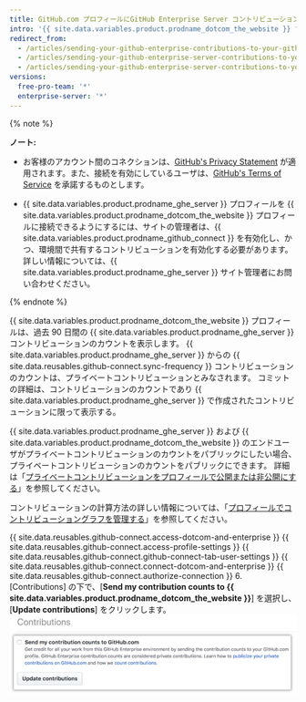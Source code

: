```yaml
---
title: GitHub.com プロフィールにGitHub Enterprise Server コントリビューションを伝達する
intro: '{{ site.data.variables.product.prodname_dotcom_the_website }} プロフィールにコントリビューションカウントを送ることで、{{ site.data.variables.product.prodname_ghe_server }} のあなたの作業をハイライトできます。'
redirect_from:
  - /articles/sending-your-github-enterprise-contributions-to-your-github-com-profile/
  - /articles/sending-your-github-enterprise-server-contributions-to-your-github-com-profile
  - /articles/sending-your-github-enterprise-server-contributions-to-your-githubcom-profile
versions:
  free-pro-team: '*'
  enterprise-server: '*'
---
```


{% note %}

**ノート:**
- お客様のアカウント間のコネクションは、<a href="/articles/github-privacy-statement/" class="dotcom-only">GitHub's Privacy Statement</a> が適用されます。また、接続を有効にしているユーザは、<a href="/articles/github-terms-of-service/" class="dotcom-only">GitHub's Terms of Service</a> を承諾するものとします。

- {{ site.data.variables.product.prodname_ghe_server }} プロフィールを {{ site.data.variables.product.prodname_dotcom_the_website }} プロフィールに接続できるようにするには、サイトの管理者は、{{ site.data.variables.product.prodname_github_connect }} を有効化し、かつ、環境間で共有するコントリビューションを有効化する必要があります。 詳しい情報については、{{ site.data.variables.product.prodname_ghe_server }} サイト管理者にお問い合わせください。

{% endnote %}

{{ site.data.variables.product.prodname_dotcom_the_website }} プロフィールは、過去 90 日間の {{ site.data.variables.product.prodname_ghe_server }} コントリビューションのカウントを表示します。 {{ site.data.variables.product.prodname_ghe_server }} からの {{ site.data.reusables.github-connect.sync-frequency }} コントリビューションのカウントは、プライベートコントリビューションとみなされます。 コミットの詳細は、コントリビューションのカウントであり {{ site.data.variables.product.prodname_ghe_server }} で作成されたコントリビューションに限って表示する。

{{ site.data.variables.product.prodname_ghe_server }} および {{ site.data.variables.product.prodname_dotcom_the_website }} のエンドユーザがプライベートコントリビューションのカウントをパブリックにしたい場合、プライベートコントリビューションのカウントをパブリックにできます。 詳細は「[プライベートコントリビューションをプロフィールで公開または非公開にする](/articles/publicizing-or-hiding-your-private-contributions-on-your-profile/)」を参照してください。

コントリビューションの計算方法の詳しい情報については、「[プロフィールでコントリビューショングラフを管理する](/articles/managing-contribution-graphs-on-your-profile/)」を参照してください。

{{ site.data.reusables.github-connect.access-dotcom-and-enterprise }}
{{ site.data.reusables.github-connect.access-profile-settings }}
{{ site.data.reusables.github-connect.github-connect-tab-user-settings }}
{{ site.data.reusables.github-connect.connect-dotcom-and-enterprise }}
{{ site.data.reusables.github-connect.authorize-connection }}
6. [Contributions] の下で、[**Send my contribution counts to {{ site.data.variables.product.prodname_dotcom_the_website }}**] を選択し、[**Update contributions**] をクリックします。 ![コントリビューションを送信するチェックボックスとコントリビューション更新ボタン](/assets/images/help/settings/send-and-update-contributions.png)
